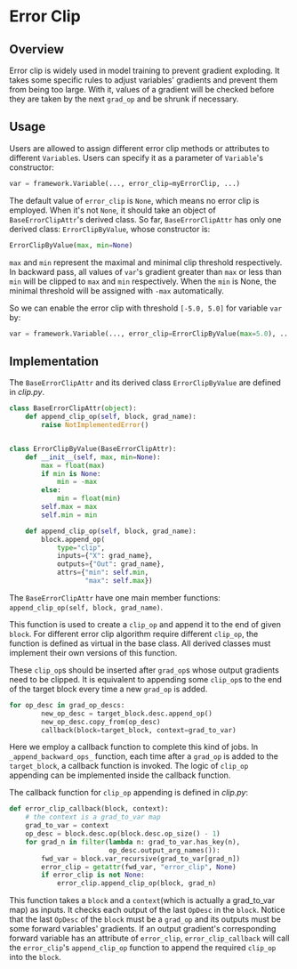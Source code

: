 # Error Clip

## Overview

Error clip is widely used in model training to prevent gradient exploding. It takes some specific rules to adjust variables' gradients and prevent them from being too large. With it, values of a gradient will be checked before they are taken by the next `grad_op` and be shrunk if necessary.
## Usage

Users are allowed to assign different error clip methods or attributes to different `Variable`s. Users can specify it as a parameter of `Variable`'s constructor:

```python
var = framework.Variable(..., error_clip=myErrorClip, ...)
```

The default value of `error_clip` is `None`, which means no error clip is employed. When it's not `None`, it should take an object of `BaseErrorClipAttr`'s derived class. So far, `BaseErrorClipAttr` has only one derived class: `ErrorClipByValue`, whose constructor is:

```python
ErrorClipByValue(max, min=None)
```

`max` and `min` represent the maximal and minimal clip threshold respectively. In backward pass, all values of `var`'s gradient greater than `max` or less than `min` will be clipped to `max` and `min` respectively. When the `min` is None, the minimal threshold will be assigned with `-max` automatically.

So we can enable the error clip with threshold `[-5.0, 5.0]` for variable `var` by:

```python
var = framework.Variable(..., error_clip=ErrorClipByValue(max=5.0), ...)
```

## Implementation

The `BaseErrorClipAttr` and its derived class `ErrorClipByValue` are defined in *clip.py*.

```python
class BaseErrorClipAttr(object):
    def append_clip_op(self, block, grad_name):
        raise NotImplementedError()


class ErrorClipByValue(BaseErrorClipAttr):
    def __init__(self, max, min=None):
        max = float(max)
        if min is None:
            min = -max
        else:
            min = float(min)
        self.max = max
        self.min = min

    def append_clip_op(self, block, grad_name):
        block.append_op(
            type="clip",
            inputs={"X": grad_name},
            outputs={"Out": grad_name},
            attrs={"min": self.min,
                   "max": self.max})
```

The `BaseErrorClipAttr` have one main member functions: `append_clip_op(self, block, grad_name)`.

This function is used to create a `clip_op` and append it to the end of given `block`. For different error clip algorithm require different `clip_op`, the function is defined as virtual in the base class. All derived classes must implement their own versions of this function.

These `clip_op`s should be inserted after `grad_op`s whose output gradients need to be clipped. It is equivalent to appending some `clip_op`s to the end of the target block every time a new `grad_op` is added.

```python
for op_desc in grad_op_descs:
        new_op_desc = target_block.desc.append_op()
        new_op_desc.copy_from(op_desc)
        callback(block=target_block, context=grad_to_var)
```

Here we employ a callback function to complete this kind of jobs. In `_append_backward_ops_` function, each time after a `grad_op` is added to the `target_block`, a callback function is invoked. The logic of `clip_op` appending can be implemented inside the callback function.

The callback function for `clip_op` appending is defined in *clip.py*:

```python
def error_clip_callback(block, context):
    # the context is a grad_to_var map
    grad_to_var = context
    op_desc = block.desc.op(block.desc.op_size() - 1)
    for grad_n in filter(lambda n: grad_to_var.has_key(n),
                         op_desc.output_arg_names()):
        fwd_var = block.var_recursive(grad_to_var[grad_n])
        error_clip = getattr(fwd_var, "error_clip", None)
        if error_clip is not None:
            error_clip.append_clip_op(block, grad_n)
```

This function takes a `block` and a `context`(which is actually a grad\_to\_var map) as inputs. It checks each output of the last `OpDesc` in the `block`. Notice that the last `OpDesc` of the `block` must be a `grad_op` and its outputs must be some forward variables' gradients. If an output gradient's corresponding forward variable has an attribute of `error_clip`, `error_clip_callback` will call the `error_clip`'s `append_clip_op` function to append the required `clip_op` into the `block`.
